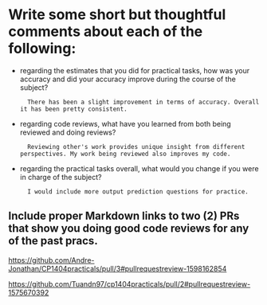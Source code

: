 # Write some short but thoughtful comments about each of the following:
- regarding the estimates that you did for practical tasks, how was your accuracy and did your accuracy improve during the course of the subject?
        
        There has been a slight improvement in terms of accuracy. Overall it has been pretty consistent.
- regarding code reviews, what have you learned from both being reviewed and doing reviews?
        
        Reviewing other's work provides unique insight from different perspectives. My work being reviewed also improves my code.
- regarding the practical tasks overall, what would you change if you were in charge of the subject?

        I would include more output prediction questions for practice.
## Include proper Markdown links to two (2) PRs that show you doing good code reviews for any of the past pracs.

https://github.com/Andre-Jonathan/CP1404practicals/pull/3#pullrequestreview-1598162854

https://github.com/Tuandn97/cp1404practicals/pull/2#pullrequestreview-1575670392